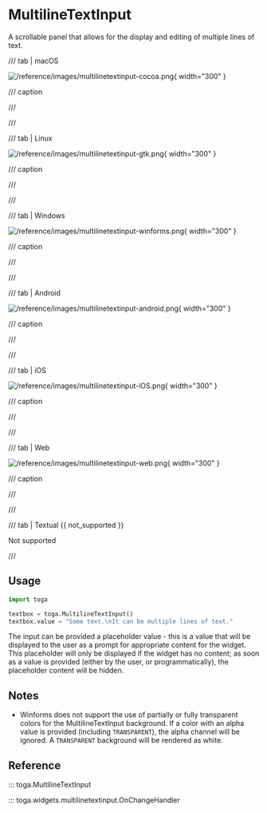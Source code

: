 # MultilineTextInput

A scrollable panel that allows for the display and editing of multiple lines of text.

/// tab | macOS

![/reference/images/multilinetextinput-cocoa.png](/reference/images/multilinetextinput-cocoa.png){ width="300" }

/// caption

///

<!-- TODO: Update alt text -->

///

/// tab | Linux

![/reference/images/multilinetextinput-gtk.png](/reference/images/multilinetextinput-gtk.png){ width="300" }

/// caption

///

<!-- TODO: Update alt text -->

///

/// tab | Windows

![/reference/images/multilinetextinput-winforms.png](/reference/images/multilinetextinput-winforms.png){ width="300" }

/// caption

///

<!-- TODO: Update alt text -->

///

/// tab | Android

![/reference/images/multilinetextinput-android.png](/reference/images/multilinetextinput-android.png){ width="300" }

/// caption

///

<!-- TODO: Update alt text -->

///

/// tab | iOS

![/reference/images/multilinetextinput-iOS.png](/reference/images/multilinetextinput-iOS.png){ width="300" }

/// caption

///

<!-- TODO: Update alt text -->

///

/// tab | Web

![/reference/images/multilinetextinput-web.png](/reference/images/multilinetextinput-web.png){ width="300" }

/// caption

///

<!-- TODO: Update alt text -->

///

/// tab | Textual {{ not_supported }}

Not supported

///

## Usage

```python
import toga

textbox = toga.MultilineTextInput()
textbox.value = "Some text.\nIt can be multiple lines of text."
```

The input can be provided a placeholder value - this is a value that will be displayed to the user as a prompt for appropriate content for the widget. This placeholder will only be displayed if the widget has no content; as soon as a value is provided (either by the user, or programmatically), the placeholder content will be hidden.

## Notes

- Winforms does not support the use of partially or fully transparent colors for the MultilineTextInput background. If a color with an alpha value is provided (including `TRANSPARENT`), the alpha channel will be ignored. A `TRANSPARENT` background will be rendered as white.

## Reference

::: toga.MultilineTextInput

::: toga.widgets.multilinetextinput.OnChangeHandler
